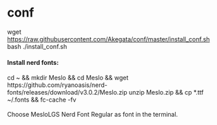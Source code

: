 conf
====

wget https://raw.githubusercontent.com/Akegata/conf/master/install_conf.sh <br />
bash ./install_conf.sh <br />

<h4>Install nerd fonts:</h4>
cd ~ && mkdir Meslo && cd Meslo && wget https://github.com/ryanoasis/nerd-fonts/releases/download/v3.0.2/Meslo.zip unzip Meslo.zip && cp *.ttf ~/.fonts && fc-cache -fv <br /><br />
Choose MesloLGS Nerd Font Regular as font in the terminal.
